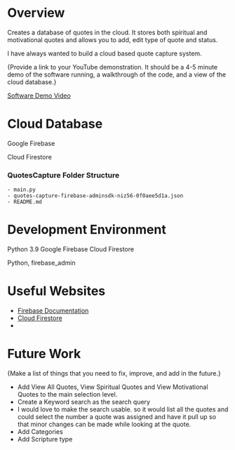 # Overview

Creates a database of quotes in the cloud. It stores both spiritual and motivational quotes and allows you to add, edit type of quote and status. 

I have always wanted to build a cloud based quote capture system.

{Provide a link to your YouTube demonstration.  It should be a 4-5 minute demo of the software running, a walkthrough of the code, and a view of the cloud database.}

[Software Demo Video](http://youtube.link.goes.here)

# Cloud Database

Google Firebase

Cloud Firestore

### QuotesCapture Folder Structure

    - main.py
    - quotes-capture-firebase-adminsdk-niz56-0f0aee5d1a.json
    - README.md

# Development Environment

Python 3.9
Google Firebase
Cloud Firestore

Python, firebase_admin

# Useful Websites


* [Firebase Documentation](https://firebase.google.com/docs/guides?authuser=0&hl=en)
* [Cloud Firestore](https://firebase.google.com/docs/firestore)
* 

# Future Work

{Make a list of things that you need to fix, improve, and add in the future.}
* Add View All Quotes, View Spiritual Quotes and View Motivational Quotes to the main selection level.
* Create a Keyword search as the search query
* I would love to make the search usable. so it would list all the quotes and could select the number a quote was assigned and have it pull up so that minor changes can be made while looking at the quote.
* Add Categories
* Add Scripture type 